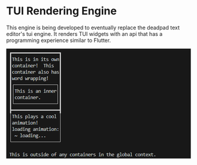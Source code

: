 # TUI Rendering Engine

This engine is being developed to eventually replace the deadpad text editor's tui engine.  It renders TUI widgets with an api that has a programming experience similar to Flutter.

![](https://github.com/FrewtyPebbles/DeadTui/blob/main/readme/preview_1.gif)